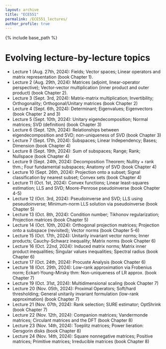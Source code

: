 ```yaml
---
layout: archive
title: "ECE551"
permalink: /ECE551_lectures/
author_profile: true
---
```


{% include base_path %}


<b>Evolving lecture-by-lecture topics</b>
======

* Lecture 1 (Aug. 27th, 2024): Fields; Vector spaces; Linear operators and matrix representation (book Chapter 1).
* Lecture 2 (Aug. 29th, 2024): Matrices (adjoint, linear-operator perspective); Vector-vector multiplication (inner product and outer product) (book Chapter 2).
* Lecture 3 (Sept. 3rd, 2024): Matrix-matrix multiplication; Invertibility; Orthogonality; Orthogonal/Unitary matrices (book Chapter 2)
* Lecture 4 (Sept. 6th, 2024): Determinant; Eigenvalues; Eigenvectors (book Chapter 2 and 3)
* Lecture 5 (Sept. 10th, 2024): Unitary eigendecomposition; Normal matrices; SVD (definition) (book Chapter 3)
* Lecture 6 (Sept. 12th, 2024): Relationships between eigendecomposition and SVD; non-uniqueness of SVD  (book Chapter 3)
* Lecture 7 (Sept. 17th, 2024): Subspaces; Linear Independency; Bases; Dimension  (book Chapter 4)
* Lecture 8 (Sept. 19th, 2024): Sum of subspaces; Range; Rank; Nullspace (book Chapter 4)
* Lecture 9 (Sept. 24th, 2024): Decomposition Theorem; Nullity + rank thm.; Four fundamental subspaces; Anatomy of SVD  (book Chapter 4)
* Lecture 10 (Sept. 26th, 2024): Projection onto a subset; Signal classification by nearest subset; Convex sets  (book Chapter 4)
* Lecture 11 (Oct. 1st, 2024): Convex functions; Linear least-squares estimation; LLS and SVD; Moore-Penrose pseudoinverse  (book Chapter 4-5)
* Lecture 12 (Oct. 3rd, 2024): Pseudoinverse and SVD; LLS using peseudoinverse; Minimum-norm LLS solution via pseudoinverse (book Chapter 5)
* Lecture 13 (Oct. 8th, 2024): Condition number; Tikhonov regularization; Projection matrices (book Chapter 5)
* Lecture 14 (Oct. 10th, 2024): Orthogonal projection matrices; Projection onto a subspace (revisited); Vector norms (book Chapter 5-6)
* Lecture 15 (Oct. 17th, 2024): Unitarily invariant vector norms; Inner products; Cauchy-Schwarz inequality; Matrix norms (book Chapter 6)
* Lecture 16 (Oct. 22nd, 2024): Induced matrix norms; Matrix inner product inequalities; Singular values inequalities; Spectral radius (book Chapter 6)
* Lecture 17 (Oct. 24th, 2024): Procuste Analysis (book Chapter 6)
* Lecture 18 (Oct. 29th, 2024): Low-rank approximation via Frobenius norm; Eckart-Young-Mirsky thm: Non-uniqueness of LR approx.  (book Chapter 7)
* Lecture 19 (Oct. 31st, 2024): Multidimensional scaling (book Chapter 7)
* Lecture 20 (Nov. 05th, 2024): Proximal Operators; Soft/hard thresholding; General unitarily invariant formulation (low-rank approximation) (book Chapter 7)
* Lecture 21 (Nov. 07th, 2024): Rank selection; SURE estimator; OptShrink  (book Chapter 7)
* Lecture 22 (Nov. 12th, 2024): Companion matrices; Vandermonde matrices; Circulant matrices and the DFT  (book Chapter 8)
* Lecture 23 (Nov. 14th, 2024): Toeplitz matrices; Power Iieration: Gersgorin disks  (book Chapter 8)
* Lecture 24 (Nov. 14th, 2024): Square nonnegative matrices; Positive matrices; Primitive matrices; Irreducible matrices  (book Chapter 8)  
